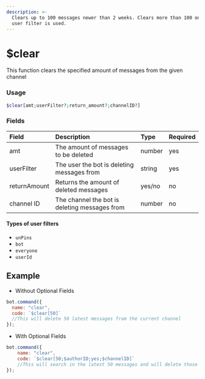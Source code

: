 ```yaml
---
description: >-
  Clears up to 100 messages newer than 2 weeks. Clears more than 100 only if
  user filter is used.
---
```


# $clear

This function clears the specified amount of messages from the given channel

### Usage
```php
$clear[amt;userFilter?;return_amount?;channelID?]
```
### Fields

| Field | Description | Type | Required |
| :--- | :--- | :--- | :--- |
| amt | The amount of messages to be deleted | number | yes |
| userFilter | The user the bot is deleting messages from |string|yes|
|returnAmount|Returns the amount of deleted messages|yes/no|no|
|channel ID|The channel the bot is deleting messages from|number|no|

#### Types of user filters
- `unPins`
- `bot`
- `everyone`
- `userId`

## Example

- Without Optional Fields

```javascript
bot.command({
  name: "clear",
  code: `$clear[50]`
  //This will delete 50 latest messages from the current channel
});
```

- With Optional Fields

```javascript
bot.command({
    name: "clear",
    code: `$clear[50;$authorID;yes;$channelID]`
    //This will search in the latest 50 messages and will delete those from the author and returns the amount of deleted messages.
});
```

